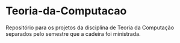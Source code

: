 # Teoria-da-Computacao
Repositório para os projetos da disciplina de Teoria da Computação separados pelo semestre que a cadeira foi ministrada.
